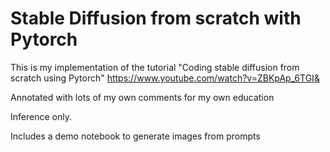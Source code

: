 # Stable Diffusion from scratch with Pytorch

This is my implementation of the tutorial "Coding stable diffusion from scratch using Pytorch" https://www.youtube.com/watch?v=ZBKpAp_6TGI&

Annotated with lots of my own comments for my own education 

Inference only. 

Includes a demo notebook to generate images from prompts
